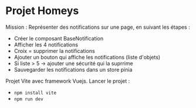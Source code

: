 # Projet Homeys #

Mission : Représenter des notifications sur une page, en suivant les étapes :
 * Créer le composant BaseNotification
 * Afficher les 4 notifications
 * Croix = supprimer la notifications
 * Ajouter un bouton qui affiche les notifications (liste d'objets)
 * Si liste > 5 -> ajouter une sécurité qui la suprrime
 * Sauvegarder les notifications dans un store pinia

Projet Vite avec framework Vuejs.
Lancer le projet : 
 * ` npm install vite `
 * ` npm run dev `